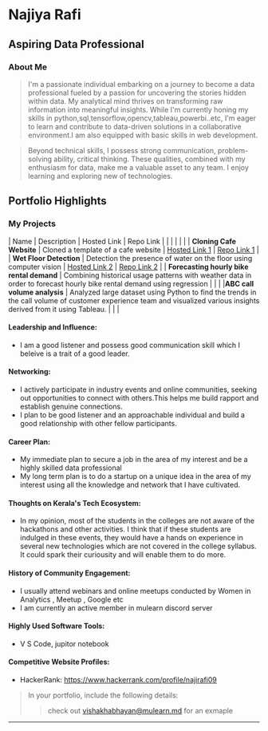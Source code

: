 
# Najiya Rafi
## Aspiring Data Professional

### About Me

> I'm a passionate individual embarking on a journey to become a data professional fueled by a passion for uncovering the stories hidden within data. My analytical mind thrives on transforming raw information into meaningful insights. While I'm currently honing my skills in python,sql,tensorflow,opencv,tableau,powerbi..etc, I'm eager to learn and contribute to data-driven solutions in a collaborative environment.I am also equipped with basic skills in web development.

>Beyond technical skills, I possess strong communication, problem-solving ability, critical thinking. These qualities, combined with my enthusiasm for data, make me a valuable asset to any team. I enjoy learning and exploring new of technologies.

## Portfolio Highlights

### My Projects

| Name                     | Description                                                        | Hosted Link                          | Repo Link    | 
|  |  |  |  |
| **Cloning Cafe Website** | Cloned a template of a cafe website                                | [Hosted Link 1](https://example.com) | [Repo Link 1](https://github.com/Najiyarafi/Cafe-Website.git)                              |
| **Wet Floor Detection**  | Detection the presence of water on the floor using computer vision | [Hosted Link 2](https://example.com) | [Repo Link 2](https://github.com/Najiyarafi/Wet-floor-detection-using-computer-vision.git) |
| **Forecasting hourly bike rental demand** | Combining historical usage patterns with weather data in order to forecast hourly bike rental demand using regression |     |     |
|**ABC call volume analysis** | Analyzed large dataset using Python to find the trends in the call volume of customer experience team and visualized various insights derived from it using Tableau. |   |    |
#### Leadership and Influence:

- I am a good listener and possess good communication skill which I beleive is a trait of a good leader.

#### Networking:

- I actively participate in industry events and online communities, seeking out opportunities to connect with others.This helps me build rapport and establish genuine connections.
- I plan to be good listener and an approachable individual and build a good relationship with other fellow participants.

#### Career Plan:

- My immediate plan to secure a job in the area of my interest and be a highly skilled data professional
- My long term plan is to do a startup on a unique idea in the area of my interest using all the knowledge and network that I have cultivated.

#### Thoughts on Kerala's Tech Ecosystem:

- In my opinion, most of the students in the colleges are not aware of the hackathons and other activities. I think that if these students are indulged in these events, they would have a hands on experience in several new technologies which are not covered in the college syllabus. It could spark their curiousity and will enable them to do more.

#### History of Community Engagement:

- I usually attend webinars and online meetups conducted by Women in Analytics , Meetup , Google etc
- I am currently an active member in mulearn discord server

#### Highly Used Software Tools:

- V S Code, jupitor notebook

#### Competitive Website Profiles:

- HackerRank: https://www.hackerrank.com/profile/najirafi09

> In your portfolio, include the following details:
>
> > check out [vishakhabhayan@mulearn.md](./profiles/vishakhabhayan@mulearn.md) for an exmaple

---






























